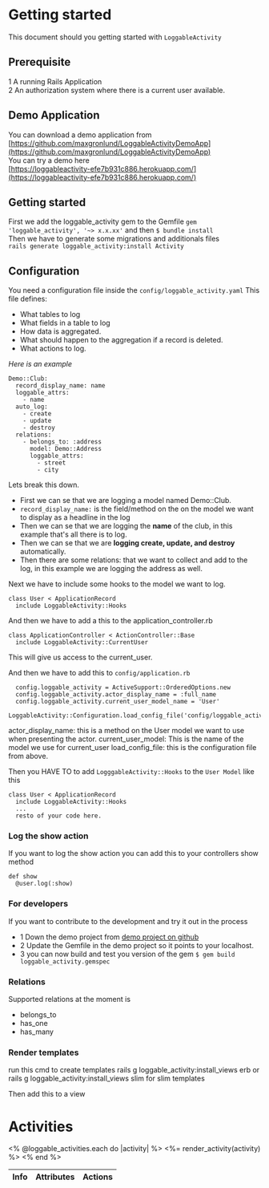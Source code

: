 # Getting started 
This document should you getting started with `LoggableActivity`

## Prerequisite
1 A running Rails Application<br/>
2 An authorization system where there is a current user available.

## Demo Application
You can download a demo application from<br/>
[https://github.com/maxgronlund/LoggableActivityDemoApp](https://github.com/maxgronlund/LoggableActivityDemoApp)
<br/>
You can try a demo here<br/>
[https://loggableactivity-efe7b931c886.herokuapp.com/](https://loggableactivity-efe7b931c886.herokuapp.com/)

## Getting started
First we add the loggable_activity gem to the Gemfile `gem 'loggable_activity', '~> x.x.xx'` and then `$ bundle install`<br/>
Then we have to generate some migrations and additionals files<br/>
`rails generate loggable_activity:install Activity`<br/>

## Configuration
You need a configuration file inside the `config/loggable_activity.yaml`
This file defines:
- What tables to log
- What fields in a table to log
- How data is aggregated.
- What should happen to the aggregation if a record is deleted.
- What actions to log.

*Here is an example*
```
Demo::Club: 
  record_display_name: name 
  loggable_attrs: 
    - name
  auto_log:
    - create
    - update
    - destroy
  relations:
    - belongs_to: :address
      model: Demo::Address
      loggable_attrs:
        - street
        - city
```

Lets break this down.
- First we can se that we are logging a model named Demo::Club.
- `record_display_name:` is the field/method on the on the model we want to display as a headline in the log
- Then we can se that we are logging the **name** of the club, in this example that's all there is to log.
- Then we can se that we are **logging create, update, and destroy** automatically.
- Then there are some relations: that we want to collect and add to the log, in this example we are logging the address as well.

Next we have to include some hooks to the model we want to log.

```
class User < ApplicationRecord
  include LoggableActivity::Hooks
```

And then we have to add a this to the application_controller.rb
```
class ApplicationController < ActionController::Base
  include LoggableActivity::CurrentUser
```
This will give us access to the current_user.

And then we have to add this to `config/application.rb`
```
  config.loggable_activity = ActiveSupport::OrderedOptions.new
  config.loggable_activity.actor_display_name = :full_name
  config.loggable_activity.current_user_model_name = 'User'
  LoggableActivity::Configuration.load_config_file('config/loggable_activity.yaml')
```
actor_display_name: this is a method on the User model we want to use when presenting the actor.
current_user_model: This is the name of the model we use for current_user
load_config_file: this is the configuration file from above.


Then you HAVE TO to add `LogggableActivity::Hooks` to the `User Model` like this

```
class User < ApplicationRecord
  include LoggableActivity::Hooks
  ...
  resto of your code here.

```

### Log the show action
If you want to log the show action you can add this to your controllers show method
```
def show
  @user.log(:show)
```



### For developers
If you want to contribute to the development and try it out in the process
- 1 Down the demo project from [demo project on github](https://github.com/maxgronlund/LoggableActivityDemoApp)
- 2 Update the Gemfile in the demo project so it points to your localhost.
- 3 you can now build and test you version of the gem `$ gem build loggable_activity.gemspec`

### Relations
Supported relations at the moment is 
- belongs_to
- has_one
- has_many

### Render templates
run this cmd to create templates
rails g loggable_activity:install_views erb
or 
rails g loggable_activity:install_views slim for slim templates

Then add this to a view
<div class="container">
  <h1>Activities</h1>
  <table class="table">
    <thead>
      <tr>
        <th>Info</th>
        <th>Attributes</th>
        <th>Actions</th>
      </tr>
    </thead>
    <tbody>
      <% @loggable_activities.each do |activity| %>
        <%= render_activity(activity) %>
      <% end %>
    </tbody>
  </table>
</div>
